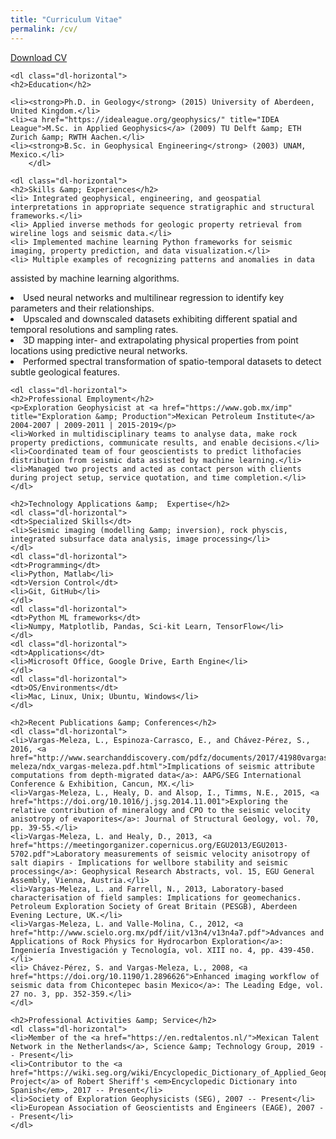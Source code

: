 ```yaml
---
title: "Curriculum Vitae"
permalink: /cv/
---
```


<div class="cv">
	<a href="/files/LVargasM-CV-geo-2020.pdf" class="btn btn-default pull-right" title="Download CV as PDF">Download CV</a>

	<dl class="dl-horizontal">
	<h2>Education</h2>
	
	<li><strong>Ph.D. in Geology</strong> (2015) University of Aberdeen, United Kingdom.</li>
	<li><a href="https://idealeague.org/geophysics/" title="IDEA League">M.Sc. in Applied Geophysics</a> (2009) TU Delft &amp; ETH Zurich &amp; RWTH Aachen.</li>
	<li><strong>B.Sc. in Geophysical Engineering</strong> (2003) UNAM, Mexico.</li>
		</dl>

	<dl class="dl-horizontal">
	<h2>Skills &amp; Experiences</h2>
	<li> Integrated geophysical, engineering, and geospatial interpretations in appropriate sequence stratigraphic and structural frameworks.</li>
	<li> Applied inverse methods for geologic property retrieval from wireline logs and seismic data.</li>
	<li> Implemented machine learning Python frameworks for seismic imaging, property prediction, and data visualization.</li>
	<li> Multiple examples of recognizing patterns and anomalies in data
assisted by machine learning algorithms.</li>
	<li> Used neural networks and multilinear regression to identify key parameters and their relationships.</li>
	<li> Upscaled and downscaled datasets exhibiting different spatial and
temporal resolutions and sampling rates.</li>
	<li> 3D mapping inter- and extrapolating physical properties from point locations using predictive neural networks.</li>
	<li> Performed spectral transformation of spatio-temporal datasets to detect subtle geological features.</li>
	</dl>
		
	<dl class="dl-horizontal">
	<h2>Professional Employment</h2>
	<p>Exploration Geophysicist at <a href="https://www.gob.mx/imp" title="Exploration &amp; Production">Mexican Petroleum Institute</a> 2004-2007 | 2009-2011 | 2015-2019</p>
	<li>Worked in multidisciplinary teams to analyse data, make rock property predictions, communicate results, and enable decisions.</li>
	<li>Coordinated team of four geoscientists to predict lithofacies distribution from seismic data assisted by machine learning.</li>
	<li>Managed two projects and acted as contact person with clients during project setup, service quotation, and time completion.</li>
	</dl>
	
	<h2>Technology Applications &amp;  Expertise</h2>
	<dl class="dl-horizontal">
	<dt>Specialized Skills</dt>
	<li>Seismic imaging (modelling &amp; inversion), rock physcis, integrated subsurface data analysis, image processing</li>
	</dl>
	<dl class="dl-horizontal">
	<dt>Programming</dt>
	<li>Python, Matlab</li>
	<dt>Version Control</dt>
	<li>Git, GitHub</li>
	</dl>
	<dl class="dl-horizontal">
	<dt>Python ML frameworks</dt>
	<li>Numpy, Matplotlib, Pandas, Sci-kit Learn, TensorFlow</li>
	</dl>
	<dl class="dl-horizontal">
	<dt>Applications</dt>
	<li>Microsoft Office, Google Drive, Earth Engine</li>
	</dl>
	<dl class="dl-horizontal">
	<dt>OS/Environments</dt>
	<li>Mac, Linux, Unix; Ubuntu, Windows</li>
	</dl>

	<h2>Recent Publications &amp; Conferences</h2>
	<dl class="dl-horizontal">
	<li>Vargas-Meleza, L., Espinoza-Carrasco, E., and Chávez-Pérez, S., 2016, <a href="http://www.searchanddiscovery.com/pdfz/documents/2017/41980vargas-meleza/ndx_vargas-meleza.pdf.html">Implications of seismic attribute computations from depth-migrated data</a>: AAPG/SEG International Conference & Exhibition, Cancun, MX.</li>
	<li>Vargas-Meleza, L., Healy, D. and Alsop, I., Timms, N.E., 2015, <a href="https://doi.org/10.1016/j.jsg.2014.11.001">Exploring the relative contribution of mineralogy and CPO to the seismic velocity anisotropy of evaporites</a>: Journal of Structural Geology, vol. 70, pp. 39-55.</li>
	<li>Vargas-Meleza, L. and Healy, D., 2013, <a href="https://meetingorganizer.copernicus.org/EGU2013/EGU2013-5702.pdf">Laboratory measurements of seismic velocity anisotropy of salt diapirs - Implications for wellbore stability and seismic processing</a>: Geophysical Research Abstracts, vol. 15, EGU General Assembly, Vienna, Austria.</li>
	<li>Vargas-Meleza, L. and Farrell, N., 2013, Laboratory-based characterisation of field samples: Implications for geomechanics. Petroleum Exploration Society of Great Britain (PESGB), Aberdeen Evening Lecture, UK.</li>
	<li>Vargas-Meleza, L. and Valle-Molina, C., 2012, <a href="http://www.scielo.org.mx/pdf/iit/v13n4/v13n4a7.pdf">Advances and Applications of Rock Physics for Hydrocarbon Exploration</a>: Ingeniería Investigación y Tecnología, vol. XIII no. 4, pp. 439-450.</li>
	<li> Chávez-Pérez, S. and Vargas-Meleza, L., 2008, <a href="https://doi.org/10.1190/1.2896626">Enhanced imaging workflow of seismic data from Chicontepec basin Mexico</a>: The Leading Edge, vol. 27 no. 3, pp. 352-359.</li>
	</dl>
				
	<h2>Professional Activities &amp; Service</h2>
	<dl class="dl-horizontal">
	<li>Member of the <a href="https://en.redtalentos.nl/">Mexican Talent Network in the Netherlands</a>, Science &amp; Technology Group, 2019 -- Present</li>
	<li>Contributor to the <a href="https://wiki.seg.org/wiki/Encyclopedic_Dictionary_of_Applied_Geophysics#Translation_projects">Translation Project</a> of Robert Sheriff's <em>Encyclopedic Dictionary into Spanish</em>, 2017 -- Present</li>
	<li>Society of Exploration Geophysicists (SEG), 2007 -- Present</li>
	<li>European Association of Geoscientists and Engineers (EAGE), 2007 -- Present</li>
	</dl>
				
</div>
